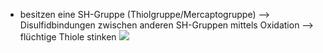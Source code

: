 - besitzen eine SH-Gruppe (Thiolgruppe/Mercaptogruppe)
--> Disulfidbindungen zwischen anderen SH-Gruppen mittels Oxidation 
--> flüchtige Thiole stinken 
![](Pasted%20image%2020231026170050.png)
